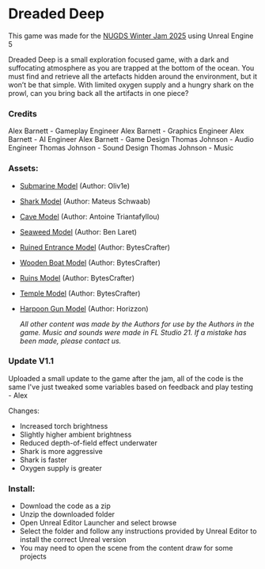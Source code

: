 # Dreaded Deep
This game was made for the [NUGDS Winter Jam 2025](https://itch.io/jam/game-dev-winter-jam-25) using Unreal Engine 5

Dreaded Deep is a small exploration focused game, with a dark and suffocating atmosphere as you are trapped at the bottom of the ocean. 
You must find and retrieve all the artefacts hidden around the environment, but it won’t be that simple. With limited oxygen supply and a hungry shark on the prowl, can you bring back all the artifacts in one piece?

### Credits
Alex Barnett - Gameplay Engineer
Alex Barnett - Graphics Engineer
Alex Barnett - AI Engineer
Alex Barnett - Game Design
Thomas Johnson - Audio Engineer
Thomas Johnson - Sound Design
Thomas Johnson - Music

### Assets:
- [Submarine Model](https://sketchfab.com/3d-models/bt-01-7eb3b5312ec044b08ffd2d87e7761cfc) (Author: Oliv1e)
- [Shark Model](https://sketchfab.com/3d-models/great-white-shark-69d7911ee12f44889c6ae9c9c2a99ba0) (Author: Mateus Schwaab)
- [Cave Model](https://sketchfab.com/3d-models/cave-main-chamber-873a765505ed49d2a91b4485eecb9a6a) (Author: Antoine Triantafyllou) 
- [Seaweed Model](https://sketchfab.com/3d-models/claret-tall-seaweed-6a07131b52b34d8992861d3c3ba82a29) (Author: Ben Laret)  
- [Ruined Entrance Model](https://sketchfab.com/3d-models/medieval-ruin-entrance-711292d5a5c343ceb675782b24f213ee) (Author: BytesCrafter)
- [Wooden Boat Model](https://sketchfab.com/3d-models/wooden-boat-fb85d0f0f7bb4eb49f34fedd916c8973) (Author: BytesCrafter)
- [Ruins Model](https://sketchfab.com/3d-models/medieval-ruin-tample-2bb4d9e8fe9a4bb5bc54b1f200b7a9cc) (Author: BytesCrafter)
- [Temple Model](https://sketchfab.com/3d-models/mayan-temple-or-stage-ef4bf91b290b47efa2e6944abc5d46d5) (Author: BytesCrafter)
- [Harpoon Gun Model](https://sketchfab.com/3d-models/harpoon-rifle-5456adeff51947d5bf66a4563bb3821f) (Author: Horizzon)

  _All other content was made by the Authors for use by the Authors in the game. Music and sounds were made in FL Studio 21.
  If a mistake has been made, please contact us._

### Update V1.1
Uploaded a small update to the game after the jam, all of the code is the same I've just tweaked some variables based on feedback and play testing - Alex

Changes: 
- Increased torch brightness
- Slightly higher ambient brightness 
- Reduced depth-of-field effect underwater
- Shark is more aggressive
- Shark is faster 
- Oxygen supply is greater

### Install:
- Download the code as a zip
- Unzip the downloaded folder
- Open Unreal Editor Launcher and select browse
- Select the folder and follow any instructions provided by  Unreal Editor to install the correct Unreal version
- You may need to open the scene from the content draw for some projects
